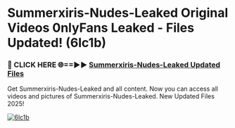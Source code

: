 # Summerxiris-Nudes-Leaked Original Videos 0nlyFans Leaked - Files Updated! (6lc1b)

<h3>🔴 CLICK HERE 🌐==►► <a href="https://tinyurl.com/4mcuefdz" rel="nofollow">Summerxiris-Nudes-Leaked Updated Files</a></h3>

Get Summerxiris-Nudes-Leaked and all content. Now you can access all videos and pictures of Summerxiris-Nudes-Leaked. New Updated Files 2025!

[![6lc1b](https://i.imgur.com/StAQSOY.gif)](https://tinyurl.com/4mcuefdz)
